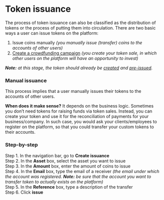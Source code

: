 # Token issuance

The process of token issuance can also be classified as the distribution of tokens or the process of putting them into circulation. There are two basic ways a user can issue tokens on the platform:

1. Issue coins manually _\(you manually issue \(transfer\) coins to the accounts of other users\)_
2. [Create a crowdfunding campaign](../crowdfunding-campaigns/crowdfunding-campaign-creation.md) _\(you create your token sale, in which other users on the platform will have an opportunity_ _to invest\)_

_**Note:** at this stage, the token should already be_ [_created_](token-creation.md) _and_ [_pre-issued_](token-pre-issuance.md)_._

### Manual issuance <a id="manual-issuance"></a>

This process implies that a user manually issues their tokens to the accounts of other users.

**When does it make sense?** It depends on the business logic. Sometimes you don’t need tokens for raising funds via token sales. Instead, you can create your token and use it for the reconciliation of payments for your business/company. In such case, you would ask your clients/employees to register on the platform, so that you could transfer your custom tokens to their accounts.

### Step-by-step <a id="step-by-step"></a>

Step 1. In the navigation bar, go to **Create issuance**  
Step 2. In the **Asset** box, select the asset you want to issue  
Step 3. In the **Amount** box, enter the amount of coins to issue  
Step 4. In the **Email** box, type the email of a receiver _\(the email under which the account was registered. **Note:** be sure that the account you want to transfer token to actually exists on the platform\)_  
Step 5. In the **Reference** box, type a description of the transfer  
Step 6. Click **issue**

